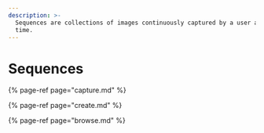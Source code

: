```yaml
---
description: >-
  Sequences are collections of images continuously captured by a user at a give
  time.
---
```


# Sequences

{% page-ref page="capture.md" %}

{% page-ref page="create.md" %}

{% page-ref page="browse.md" %}




